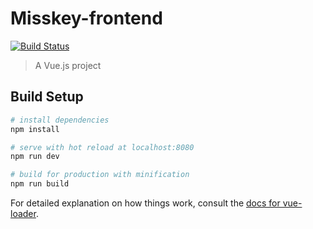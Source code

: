 # Misskey-frontend

[![Build Status](https://travis-ci.org/future-link/misskey-frontend.svg?branch=master)](https://travis-ci.org/future-link/misskey-frontend)

> A Vue.js project

## Build Setup

``` bash
# install dependencies
npm install

# serve with hot reload at localhost:8080
npm run dev

# build for production with minification
npm run build
```

For detailed explanation on how things work, consult the [docs for vue-loader](http://vuejs.github.io/vue-loader).
